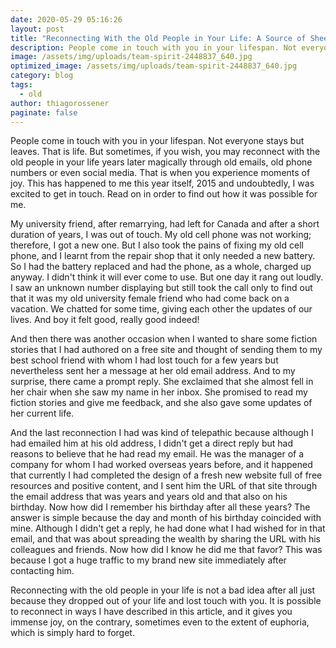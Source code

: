 ```yaml
---
date: 2020-05-29 05:16:26
layout: post
title: "Reconnecting With the Old People in Your Life: A Source of Sheer Joy"
description: People come in touch with you in your lifespan. Not everyone stays but leaves.
image: /assets/img/uploads/team-spirit-2448837_640.jpg
optimized_image: /assets/img/uploads/team-spirit-2448837_640.jpg
category: blog
tags:
  - old
author: thiagorossener
paginate: false
---
```

People come in touch with you in your lifespan. Not everyone stays but leaves. That is life. But sometimes, if you wish, you may reconnect with the old people in your life years later magically through old emails, old phone numbers or even social media. That is when you experience moments of joy. This has happened to me this year itself, 2015 and undoubtedly, I was excited to get in touch. Read on in order to find out how it was possible for me.

My university friend, after remarrying, had left for Canada and after a short duration of years, I was out of touch. My old cell phone was not working; therefore, I got a new one. But I also took the pains of fixing my old cell phone, and I learnt from the repair shop that it only needed a new battery. So I had the battery replaced and had the phone, as a whole, charged up anyway. I didn't think it will ever come to use. But one day it rang out loudly. I saw an unknown number displaying but still took the call only to find out that it was my old university female friend who had come back on a vacation. We chatted for some time, giving each other the updates of our lives. And boy it felt good, really good indeed!

And then there was another occasion when I wanted to share some fiction stories that I had authored on a free site and thought of sending them to my best school friend with whom I had lost touch for a few years but nevertheless sent her a message at her old email address. And to my surprise, there came a prompt reply. She exclaimed that she almost fell in her chair when she saw my name in her inbox. She promised to read my fiction stories and give me feedback, and she also gave some updates of her current life.

And the last reconnection I had was kind of telepathic because although I had emailed him at his old address, I didn't get a direct reply but had reasons to believe that he had read my email. He was the manager of a company for whom I had worked overseas years before, and it happened that currently I had completed the design of a fresh new website full of free resources and positive content, and I sent him the URL of that site through the email address that was years and years old and that also on his birthday. Now how did I remember his birthday after all these years? The answer is simple because the day and month of his birthday coincided with mine. Although I didn't get a reply, he had done what I had wished for in that email, and that was about spreading the wealth by sharing the URL with his colleagues and friends. Now how did I know he did me that favor? This was because I got a huge traffic to my brand new site immediately after contacting him.

Reconnecting with the old people in your life is not a bad idea after all just because they dropped out of your life and lost touch with you. It is possible to reconnect in ways I have described in this article, and it gives you immense joy, on the contrary, sometimes even to the extent of euphoria, which is simply hard to forget.




